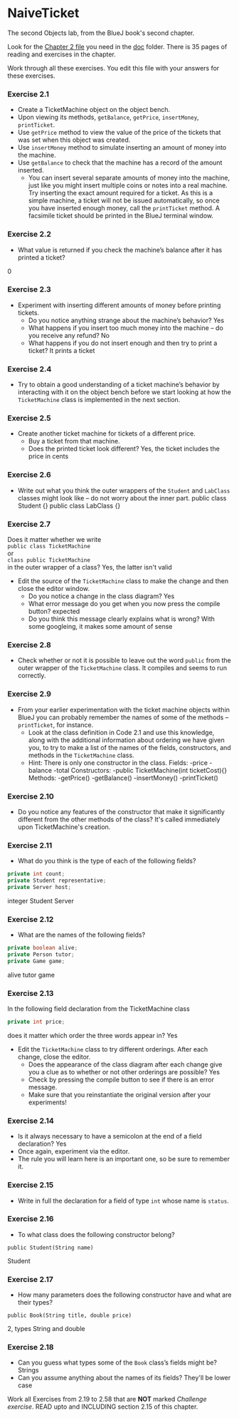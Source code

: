 # NaiveTicket

The second Objects lab, from the BlueJ book's second chapter.

Look for the [Chapter 2 file](./doc/BlueJ-objects-first-ch2.pdf) you need in the [doc](./doc) folder.
There is 35 pages of reading and exercises in the chapter.

Work through all these exercises. You edit this file with your answers for these exercises.

### Exercise 2.1
* Create a TicketMachine object on the object bench.
* Upon viewing its methods, `getBalance`, `getPrice`, `insertMoney`, `printTicket`.
* Use `getPrice` method to view the value of the price of the tickets that was set when this object was created.
* Use `insertMoney` method to simulate inserting an amount of money into the machine.
* Use `getBalance` to check that the machine has a record of the amount inserted.
	* You can insert several separate amounts of money into the machine, just like you might insert multiple coins or notes into a real machine. Try inserting the exact amount required for a ticket. As this is a simple machine, a ticket will not be issued automatically, so once you have inserted enough money, call the `printTicket` method. A facsimile ticket should be printed in the BlueJ terminal window.

### Exercise 2.2
* What value is returned if you check the machine’s balance after it has printed a ticket?

0

### Exercise 2.3
* Experiment with inserting different amounts of money before printing tickets.
	* Do you notice anything strange about the machine’s behavior?
	Yes
	* What happens if you insert too much money into the machine – do you receive any refund?
	No
	* What happens if you do not insert enough and then try to print a ticket?
	It prints a ticket

### Exercise 2.4
* Try to obtain a good understanding of a ticket machine’s behavior by interacting with it on the object bench before we start looking at how the `TicketMachine` class is implemented in the next section.

### Exercise 2.5
* Create another ticket machine for tickets of a different price.
	* Buy a ticket from that machine.
	* Does the printed ticket look different?
	Yes, the ticket includes the price in cents

### Exercise 2.6
* Write out what you think the outer wrappers of the `Student` and `LabClass` classes might look like – do not worry about the inner part.
public class Student {}
public class LabClass {}

### Exercise 2.7
Does it matter whether we write<br>
`public class TicketMachine`<br>
or<br>
`class public TicketMachine`<br>
in the outer wrapper of a class?
Yes, the latter isn't valid

* Edit the source of the `TicketMachine` class to make the change and then close the editor window.
	* Do you notice a change in the class diagram?
	Yes
	* What error message do you get when you now press the compile button?
	<identifier> expected
	* Do you think this message clearly explains what is wrong?
	With some googleing, it makes some amount of sense

### Exercise 2.8
* Check whether or not it is possible to leave out the word `public` from the outer wrapper of the `TicketMachine` class.
It compiles and seems to run correctly.

### Exercise 2.9
* From your earlier experimentation with the ticket machine objects within BlueJ you can probably remember the names of some of the methods – `printTicket`, for instance.
	* Look at the class definition in Code 2.1 and use this knowledge, along with the additional information about ordering we have given you, to try to make a list of the names of the fields, constructors, and methods in the `TicketMachine` class.
	* Hint: There is only one constructor in the class.
Fields: -price
	-balance
	-total
Constructors: -public TicketMachine(int ticketCost){}
Methods: -getPrice()
	 -getBalance()
	 -insertMoney()
	 -printTicket()

### Exercise 2.10
* Do you notice any features of the constructor that make it significantly different from the other methods of the class?
It's called immediately upon TicketMachine's creation.

### Exercise 2.11
* What do you think is the type of each of the following fields?

```java
private int count;
private Student representative;
private Server host;
```
integer
Student
Server

### Exercise 2.12
* What are the names of the following fields?

```java
private boolean alive;
private Person tutor;
private Game game;
```
alive
tutor
game
### Exercise 2.13

In the following field declaration from the TicketMachine class<br>

```java
private int price;
```
does it matter which order the three words appear in?
Yes
* Edit the `TicketMachine` class to try different orderings. After each change, close the editor.
	* Does the appearance of the class diagram after each change give you a clue as to whether or not other orderings are
possible?
Yes
	* Check by pressing the compile button to see if there is an error message.
	* Make sure that you reinstantiate the original version after your experiments!

### Exercise 2.14
* Is it always necessary to have a semicolon at the end of a field declaration?
Yes
* Once again, experiment via the editor.
* The rule you will learn here is an important one, so be sure to remember it.


### Exercise 2.15
* Write in full the declaration for a field of type `int` whose name is `status`.

### Exercise 2.16
* To what class does the following constructor belong?
```
public Student(String name)
```
Student

### Exercise 2.17
* How many parameters does the following constructor have and what are their types?
```
public Book(String title, double price)
```
2, types String and double
### Exercise 2.18
* Can you guess what types some of the `Book` class’s fields might be?
Strings
* Can you assume anything about the names of its fields?
They'll be lower case

Work all Exercises from 2.19 to 2.58 that are **NOT** marked *Challenge exercise*.
READ upto and INCLUDING section 2.15 of this chapter.
